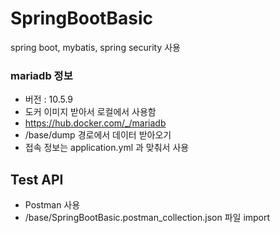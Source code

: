 # SpringBootBasic
spring boot, mybatis, spring security 사용

### mariadb 정보
* 버전 : 10.5.9
* 도커 이미지 받아서 로컬에서 사용함
* https://hub.docker.com/_/mariadb
* /base/dump 경로에서 데이터 받아오기
* 접속 정보는 application.yml 과 맞춰서 사용

## Test API
* Postman 사용
* /base/SpringBootBasic.postman_collection.json 파일 import